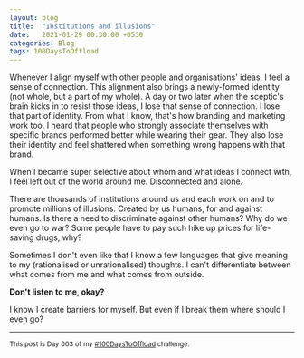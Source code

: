 ```yaml
---
layout: blog
title:  "Institutions and illusions"
date:   2021-01-29 00:30:00 +0530
categories: Blog
tags: 100DaysToOffload
---
```

Whenever I align myself with other people and organisations' ideas, I feel a sense of connection. This alignment also brings a newly-formed identity (not whole, but a part of my whole). A day or two later when the sceptic's brain kicks in to resist those ideas, I lose that sense of connection. I lose that part of identity. From what I know, that's how branding and marketing work too. I heard that people who strongly associate themselves with specific brands performed better while wearing their gear. They also lose their identity and feel shattered when something wrong happens with that brand.

When I became super selective about whom and what ideas I connect with, I feel left out of the world around me. Disconnected and alone.

There are thousands of institutions around us and each work on and to promote millions of illusions. Created by us humans, for and against humans. Is there a need to discriminate against other humans? Why do we even go to war? Some people have to pay such hike up prices for life-saving drugs, why?

Sometimes I don't even like that I know a few languages that give meaning to my (rationalised or unrationalised) thoughts. I can't differentiate between what comes from me and what comes from outside.

**Don't listen to me, okay?**

I know I create barriers for myself. But even if I break them where should I even go?

<hr>

<small>This post is Day 003 of my [#100DaysToOffload](https://chaitanya.page/tag/100daystooffload) challenge.</small>